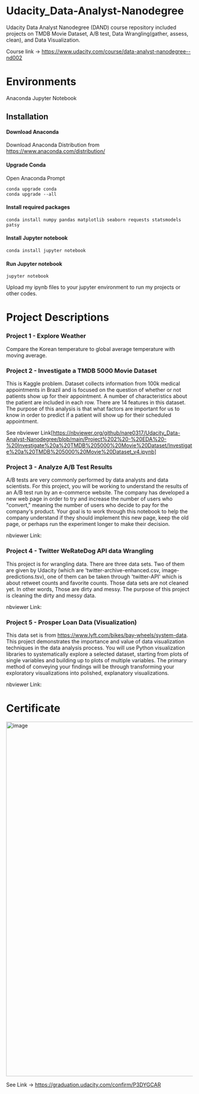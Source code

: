 # Udacity_Data-Analyst-Nanodegree
Udacity Data Analyst Nanodegree (DAND) course repository included projects on TMDB Movie Dataset, A/B test, Data Wrangling(gather, assess, clean), and Data Visualization.

Course link ->  https://www.udacity.com/course/data-analyst-nanodegree--nd002

# Environments
Anaconda Jupyter Notebook

## Installation

#### Download Anaconda
Download Anaconda Distribution from https://www.anaconda.com/distribution/

#### Upgrade Conda
Open Anaconda Prompt
```
conda upgrade conda
conda upgrade --all
```

#### Install required packages
```
conda install numpy pandas matplotlib seaborn requests statsmodels patsy
```

#### Install Jupyter notebook
```
conda install jupyter notebook
```
#### Run Jupyter notebook
```
jupyter notebook
```

Upload my ipynb files to your jupyter environment to run my projects or other codes.

# Project Descriptions

### Project 1 - Explore Weather
Compare the Korean temperature to global average temperature with moving average.

### Project 2 - Investigate a TMDB 5000 Movie Dataset
This is Kaggle problem. Dataset collects information from 100k medical appointments in Brazil and is focused on the question of whether or not patients show up for their appointment. A number of characteristics about the patient are included in each row. There are 14 features in this dataset. The purpose of this analysis is that what factors are important for us to know in order to predict if a patient will show up for their scheduled appointment.

See nbviewer Link[https://nbviewer.org/github/nare0317/Udacity_Data-Analyst-Nanodegree/blob/main/Project%202%20-%20EDA%20-%20Investigate%20a%20TMDB%205000%20Movie%20Dataset/Investigate%20a%20TMDB%205000%20Movie%20Dataset_v4.ipynb]

### Project 3 - Analyze A/B Test Results
A/B tests are very commonly performed by data analysts and data scientists. For this project, you will be working to understand the results of an A/B test run by an e-commerce website. The company has developed a new web page in order to try and increase the number of users who "convert," meaning the number of users who decide to pay for the company's product. Your goal is to work through this notebook to help the company understand if they should implement this new page, keep the old page, or perhaps run the experiment longer to make their decision.

nbviewer Link:

### Project 4 - Twitter WeRateDog API data Wrangling
This project is for wrangling data. There are three data sets. Two of them are given by Udacity (which are 'twitter-archive-enhanced.csv, image-predictions.tsv), one of them can be taken through 'twitter-API' which is about retweet counts and favorite counts. Those data sets are not cleaned yet. In other words, Those are dirty and messy. The purpose of this project is cleaning the dirty and messy data.

nbviewer Link: 

### Project 5 - Prosper Loan Data (Visualization)
This data set is from https://www.lyft.com/bikes/bay-wheels/system-data. This project demonstrates the importance and value of data visualization techniques in the data analysis process. You will use Python visualization libraries to systematically explore a selected dataset, starting from plots of single variables and building up to plots of multiple variables. The primary method of conveying your findings will be through transforming your exploratory visualizations into polished, explanatory visualizations.

nbviewer Link:

# Certificate
<img width="957" alt="image" src="https://user-images.githubusercontent.com/40656125/156870079-a002f084-e189-4986-903e-f07875f67b94.png">

See Link -> https://graduation.udacity.com/confirm/P3DYGCAR
